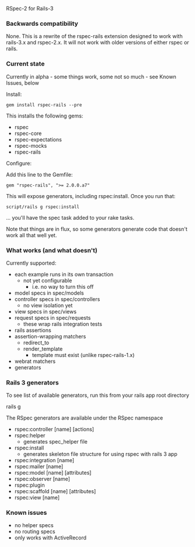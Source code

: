 RSpec-2 for Rails-3

### Backwards compatibility

None. This is a rewrite of the rspec-rails extension designed to work
with rails-3.x and rspec-2.x. It will not work with older versions of
either rspec or rails.

### Current state

Currently in alpha - some things work, some not so much - see Known Issues,
below

Install:

    gem install rspec-rails --pre

This installs the following gems:

* rspec
* rspec-core
* rspec-expectations
* rspec-mocks
* rspec-rails

Configure:

Add this line to the Gemfile:

    gem "rspec-rails", ">= 2.0.0.a7"

This will expose generators, including rspec:install. Once you run that:

    script/rails g rspec:install

... you'll have the spec task added to your rake tasks.

Note that things are in flux, so some generators generate code that
doesn't work all that well yet.

### What works (and what doesn't)

Currently supported:

* each example runs in its own transaction
  * not yet configurable
    * i.e. no way to turn this off
* model specs in spec/models
* controller specs in spec/controllers
  * no view isolation yet
* view specs in spec/views
* request specs in spec/requests
  * these wrap rails integration tests
* rails assertions
* assertion-wrapping matchers
  * redirect_to
  * render_template
    * template must exist (unlike rspec-rails-1.x)
* webrat matchers
* generators

### Rails 3 generators

To see list of available generators, run this from your rails app root directory

  rails g 
  
The RSpec generators are available under the RSpec namespace

* rspec:controller [name] [actions]
* rspec:helper
  * generates spec_helper file
* rspec:install 
  * generates skeleton file structure for using rspec with rails 3 app
* rspec:integration [name]
* rspec:mailer [name]
* rspec:model [name] [attributes]
* rspec:observer [name]
* rspec:plugin
* rspec:scaffold [name] [attributes]
* rspec:view [name]

### Known issues

* no helper specs
* no routing specs
* only works with ActiveRecord


